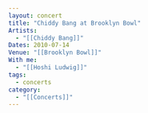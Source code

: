 ```yaml
---
layout: concert
title: "Chiddy Bang at Brooklyn Bowl"
Artists:
  - "[[Chiddy Bang]]"
Dates: 2010-07-14
Venue: "[[Brooklyn Bowl]]"
With me:
  - "[[Hoshi Ludwig]]"
tags:
  - concerts
category:
  - "[[Concerts]]"
---
```

